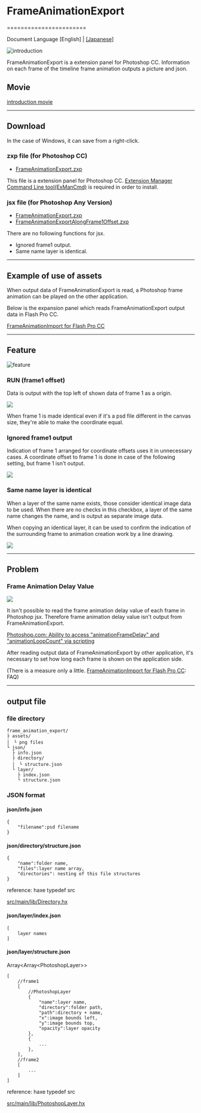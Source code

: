 # FrameAnimationExport
=======================

Document Language [English] | [[Japanese]](README_jp.md)

![introduction](assets/main.png)

FrameAnimationExport is a extension panel for Photoshop CC. 
Information on each frame of the timeline frame animation outputs a picture and json.

## Movie

[introduction movie](https://www.youtube.com/watch?v=CbO2_SfJ2CY)

---
## Download

In the case of Windows, it can save from a right-click. 

### zxp file (for Photoshop CC)

* [FrameAnimationExport.zxp](https://raw.github.com/siratama/FrameAnimationExport/master/download/FrameAnimationExport.zxp)

This file is a extension panel for Photoshop CC.
[Extension Manager Command Line tool(ExManCmd)](https://www.adobeexchange.com/resources/28) is required in order to install. 

### jsx file (for Photoshop Any Version)

* [FrameAnimationExport.zxp](https://raw.github.com/siratama/FrameAnimationExport/master/download/FrameAnimationExport.jsx)
* [FrameAnimationExportAlongFrame1Offset.zxp](https://raw.github.com/siratama/FrameAnimationExport/master/download/FrameAnimationExportAlongFrame1Offset.jsx)

There are no following functions for jsx.

* Ignored frame1 output.
* Same name layer is identical.

---
## Example of use of assets

When output data of FrameAnimationExport is read, a Photoshop frame animation can be played on the other application.

Below is the expansion panel which reads FrameAnimationExport output data in Flash Pro CC.

[FrameAnimationImport for Flash Pro CC](https://github.com/siratama/FrameAnimationImport)

---
## Feature

![feature](assets/panel.png)

### RUN (frame1 offset)

Data is output with the top left of shown data of frame 1 as a origin.

![ ](assets/frame1offset.png)

When frame 1 is made identical even if it's a psd file different in the canvas size, they're able to make the coordinate equal.

### Ignored frame1 output

Indication of frame 1 arranged for coordinate offsets uses it in unnecessary cases.
A coordinate offset to frame 1 is done in case of the following setting, but frame 1 isn't output.

![ ](assets/panel2.png)

### Same name layer is identical

When a layer of the same name exists, those consider identical image data to be used.
When there are no checks in this checkbox,
a layer of the same name changes the name, and is output as separate image data.

When copying an identical layer, 
it can be used to confirm the indication of the surrounding frame to animation creation work by a line drawing.

![ ](assets/same_layer.png)

---
## Problem

### Frame Animation Delay Value

![ ](assets/delay_value.png)

It isn't possible to read the frame animation delay value of each frame in Photoshop jsx.
Therefore frame animation delay value isn't output from FrameAnimationExport.

[Photoshop.com: Ability to access "animationFrameDelay" and "animationLoopCount" via scripting](http://feedback.photoshop.com/photoshop_family/topics/issues-with-photoshop-animation-scripting-api-documentation#reply_15024879)

After reading output data of FrameAnimationExport by other application, 
it's necessary to set how long each frame is shown on the application side.

(There is a measure only a little. [FrameAnimationImport for Flash Pro CC](https://github.com/siratama/FrameAnimationImport): FAQ)

---
## output file

### file directory

	frame_animation_export/
	├ assets/
	│　└ png files
	└ json/
	  ├ info.json
	  ├ directory/
	  │　└ structure.json
	  └ layer/
		├ index.json
		└ structure.json

### JSON format

#### json/info.json

	{
		"filename":psd filename
	}

#### json/directory/structure.json

	{
		"name":folder name,
		"files":layer name array,
		"directories": nesting of this file structures
	}

reference: haxe typedef src

[src/main/lib/Directory.hx](src/main/lib/Directory.hx)

#### json/layer/index.json

	[
		layer names
	]
	
#### json/layer/structure.json

Array\<Array\<PhotoshopLayer\>\>

	[
		//frame1
		[
			//PhotoshopLayer
			{
				"name":layer name,
				"directory":folder path,
				"path":directory + name,
				"x":image bounds left,
				"y":image bounds top,
				"opacity":layer opacity
			},
			{
				...
			},
		],
		//frame2	
		[
			...
		]
	]

reference: haxe typedef src

[src/main/lib/PhotoshopLayer.hx](src/main/lib/PhotoshopLayer.hx)

